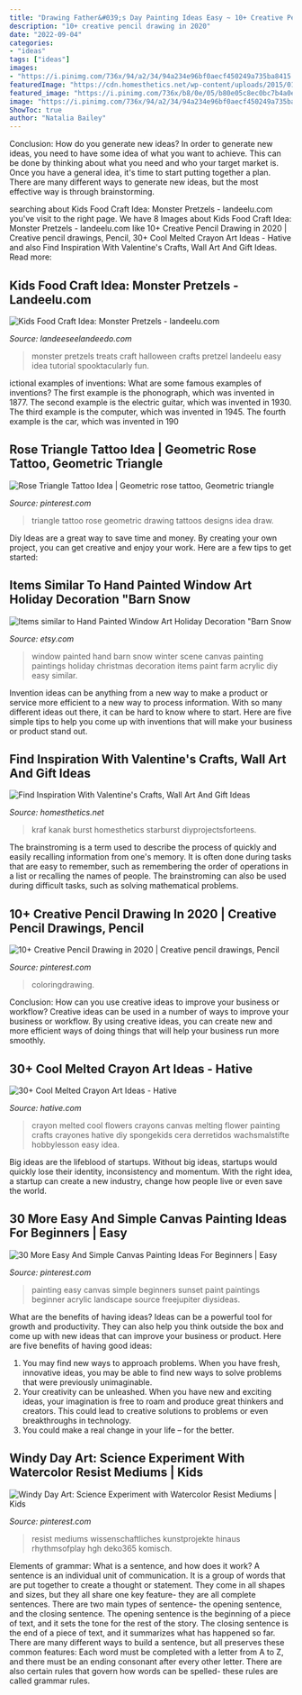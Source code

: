 ```yaml
---
title: "Drawing Father&#039;s Day Painting Ideas Easy ~ 10+ Creative Pencil Drawing In 2020"
description: "10+ creative pencil drawing in 2020"
date: "2022-09-04"
categories:
- "ideas"
tags: ["ideas"]
images:
- "https://i.pinimg.com/736x/94/a2/34/94a234e96bf0aecf450249a735ba8415.jpg"
featuredImage: "https://cdn.homesthetics.net/wp-content/uploads/2015/01/Find-Inspiration-With-Valentines-Wall-Art-And-Gift-Ideas-homesthetics.net-95.jpg"
featured_image: "https://i.pinimg.com/736x/b8/0e/05/b80e05c8ec0bc7b4a0eb0a080b5bce64.jpg"
image: "https://i.pinimg.com/736x/94/a2/34/94a234e96bf0aecf450249a735ba8415.jpg"
ShowToc: true
author: "Natalia Bailey"
---
```



Conclusion: How do you generate new ideas?
In order to generate new ideas, you need to have some idea of what you want to achieve. This can be done by thinking about what you need and who your target market is. Once you have a general idea, it's time to start putting together a plan. There are many different ways to generate new ideas, but the most effective way is through brainstorming.

	

		
searching about Kids Food Craft Idea: Monster Pretzels - landeelu.com you've visit to the right page. We have 8 Images about Kids Food Craft Idea: Monster Pretzels - landeelu.com like 10+ Creative Pencil Drawing in 2020 | Creative pencil drawings, Pencil, 30+ Cool Melted Crayon Art Ideas - Hative and also Find Inspiration With Valentine&#039;s Crafts, Wall Art And Gift Ideas. Read more:
		
    
## Kids Food Craft Idea: Monster Pretzels - Landeelu.com

<img loading=lazy src="https://www.landeeseelandeedo.com/wp-content/uploads/2014/09/Monster-Pretzels-Food-Craft-for-Kids.jpg" onerror="this.onerror=null;this.src='https://tse2.mm.bing.net/th?id=OIP.2aE_qspZHC549pvDTRmZVQHaLH&amp;pid=15.1';" alt="Kids Food Craft Idea: Monster Pretzels - landeelu.com">

_Source: landeeseelandeedo.com_

>monster pretzels treats craft halloween crafts pretzel landeelu easy idea tutorial spooktacularly fun. 

	

ictional examples of inventions: What are some famous examples of inventions?
The first example is the phonograph, which was invented in 1877. The second example is the electric guitar, which was invented in 1930. The third example is the computer, which was invented in 1945. The fourth example is the car, which was invented in 190
    
## Rose Triangle Tattoo Idea | Geometric Rose Tattoo, Geometric Triangle

<img loading=lazy src="https://i.pinimg.com/736x/94/a2/34/94a234e96bf0aecf450249a735ba8415.jpg" onerror="this.onerror=null;this.src='https://tse2.mm.bing.net/th?id=OIP.xnZM6UHB1WZDA0OkhaYNIQHaNK&amp;pid=15.1';" alt="Rose Triangle Tattoo Idea | Geometric rose tattoo, Geometric triangle">

_Source: pinterest.com_

>triangle tattoo rose geometric drawing tattoos designs idea draw. 

	

Diy Ideas are a great way to save time and money. By creating your own project, you can get creative and enjoy your work. Here are a few tips to get started: 

    
## Items Similar To Hand Painted Window Art Holiday Decoration &quot;Barn Snow

<img loading=lazy src="https://img1.etsystatic.com/039/2/8335720/il_570xN.525727149_52pv.jpg" onerror="this.onerror=null;this.src='https://tse1.mm.bing.net/th?id=OIP.70vfkvilS2VRpoGeQ3ttcAHaJ4&amp;pid=15.1';" alt="Items similar to Hand Painted Window Art Holiday Decoration &quot;Barn Snow">

_Source: etsy.com_

>window painted hand barn snow winter scene canvas painting paintings holiday christmas decoration items paint farm acrylic diy easy similar. 

	

Invention ideas can be anything from a new way to make a product or service more efficient to a new way to process information. With so many different ideas out there, it can be hard to know where to start. Here are five simple tips to help you come up with inventions that will make your business or product stand out.

    
## Find Inspiration With Valentine&#039;s Crafts, Wall Art And Gift Ideas

<img loading=lazy src="https://cdn.homesthetics.net/wp-content/uploads/2015/01/Find-Inspiration-With-Valentines-Wall-Art-And-Gift-Ideas-homesthetics.net-95.jpg" onerror="this.onerror=null;this.src='https://tse1.mm.bing.net/th?id=OIP.qUYGjd7wnmKux3aY7MKuNQHaLM&amp;pid=15.1';" alt="Find Inspiration With Valentine&#039;s Crafts, Wall Art And Gift Ideas">

_Source: homesthetics.net_

>kraf kanak burst homesthetics starburst diyprojectsforteens. 

	

The brainstroming is a term used to describe the process of quickly and easily recalling information from one's memory. It is often done during tasks that are easy to remember, such as remembering the order of operations in a list or recalling the names of people. The brainstroming can also be used during difficult tasks, such as solving mathematical problems.

    
## 10+ Creative Pencil Drawing In 2020 | Creative Pencil Drawings, Pencil

<img loading=lazy src="https://i.pinimg.com/736x/b8/0e/05/b80e05c8ec0bc7b4a0eb0a080b5bce64.jpg" onerror="this.onerror=null;this.src='https://tse4.mm.bing.net/th?id=OIP.DC_uXMgFGYyWdGiAwzTRaAAAAA&amp;pid=15.1';" alt="10+ Creative Pencil Drawing in 2020 | Creative pencil drawings, Pencil">

_Source: pinterest.com_

>coloringdrawing. 

	

Conclusion: How can you use creative ideas to improve your business or workflow?
Creative ideas can be used in a number of ways to improve your business or workflow. By using creative ideas, you can create new and more efficient ways of doing things that will help your business run more smoothly.

    
## 30+ Cool Melted Crayon Art Ideas - Hative

<img loading=lazy src="http://hative.com/wp-content/uploads/2014/04/melted-crayon-art/15-flowers.jpg" onerror="this.onerror=null;this.src='https://tse2.mm.bing.net/th?id=OIP.p_TA_XRZ23g6XZfcSJzzNwHaJ6&amp;pid=15.1';" alt="30+ Cool Melted Crayon Art Ideas - Hative">

_Source: hative.com_

>crayon melted cool flowers crayons canvas melting flower painting crafts crayones hative diy spongekids cera derretidos wachsmalstifte hobbylesson easy idea. 

	

Big ideas are the lifeblood of startups. Without big ideas, startups would quickly lose their identity, inconsistency and momentum. With the right idea, a startup can create a new industry, change how people live or even save the world.

    
## 30 More Easy And Simple Canvas Painting Ideas For Beginners | Easy

<img loading=lazy src="https://i.pinimg.com/736x/41/72/72/4172720c03129b7ca5ad7d73ddb79c07.jpg" onerror="this.onerror=null;this.src='https://tse1.mm.bing.net/th?id=OIP.Qj1AVBbQm2ur_XeZ-7Y3VwHaF3&amp;pid=15.1';" alt="30 More Easy And Simple Canvas Painting Ideas For Beginners | Easy">

_Source: pinterest.com_

>painting easy canvas simple beginners sunset paint paintings beginner acrylic landscape source freejupiter diysideas. 

	

What are the benefits of having ideas?
Ideas can be a powerful tool for growth and productivity. They can also help you think outside the box and come up with new ideas that can improve your business or product. Here are five benefits of having good ideas: 
1. You may find new ways to approach problems. When you have fresh, innovative ideas, you may be able to find new ways to solve problems that were previously unimaginable. 
2. Your creativity can be unleashed. When you have new and exciting ideas, your imagination is free to roam and produce great thinkers and creators. This could lead to creative solutions to problems or even breakthroughs in technology. 
3. You could make a real change in your life – for the better.

    
## Windy Day Art: Science Experiment With Watercolor Resist Mediums | Kids

<img loading=lazy src="https://i.pinimg.com/736x/67/63/5a/67635af69b443956dab655b7e499795b.jpg" onerror="this.onerror=null;this.src='https://tse2.mm.bing.net/th?id=OIP.IxJtLQli1NF_QA2T3T6MkgHaLH&amp;pid=15.1';" alt="Windy Day Art: Science Experiment with Watercolor Resist Mediums | Kids">

_Source: pinterest.com_

>resist mediums wissenschaftliches kunstprojekte hinaus rhythmsofplay hgh deko365 komisch. 

	

Elements of grammar: What is a sentence, and how does it work?
A sentence is an individual unit of communication. It is a group of words that are put together to create a thought or statement. They come in all shapes and sizes, but they all share one key feature- they are all complete sentences. There are two main types of sentence- the opening sentence, and the closing sentence. The opening sentence is the beginning of a piece of text, and it sets the tone for the rest of the story. The closing sentence is the end of a piece of text, and it summarizes what has happened so far. There are many different ways to build a sentence, but all preserves these common features: Each word must be completed with a letter from A to Z, and there must be an ending consonant after every other letter. There are also certain rules that govern how words can be spelled- these rules are called grammar rules.

